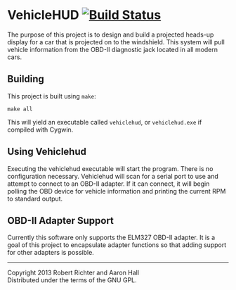 VehicleHUD [![Build Status][ci-img]][ci-link]
=============================================

The purpose of this project is to design and build a projected heads-up
display for a car that is projected on to the windshield. This system will
pull vehicle information from the OBD-II diagnostic jack located in all modern
cars.

Building
--------
This project is built using `make`:

    make all

This will yield an executable called `vehiclehud`, or `vehiclehud.exe` if
compiled with Cygwin.

Using Vehiclehud
------------------
Executing the vehiclehud executable will start the program. There is no
configuration necessary. Vehiclehud will scan for a serial port to use and
attempt to connect to an OBD-II adapter. If it can connect, it will begin
polling the OBD device for vehicle information and printing the current RPM to
standard output.

OBD-II Adapter Support
----------------------
Currently this software only supports the ELM327 OBD-II adapter. It is a goal
of this project to encapsulate adapter functions so that adding support for
other adapters is possible.

* * * * * * * * * * * * * * * * * * * * * * * * * * * * * * * * * * * * * * * *

Copyright 2013 Robert Richter and Aaron Hall  
Distributed under the terms of the GNU GPL.

[ci-img]: https://travis-ci.org/Cantido/vehiclehud.png?branch=master
[ci-link]: https://travis-ci.org/Cantido/vehiclehud